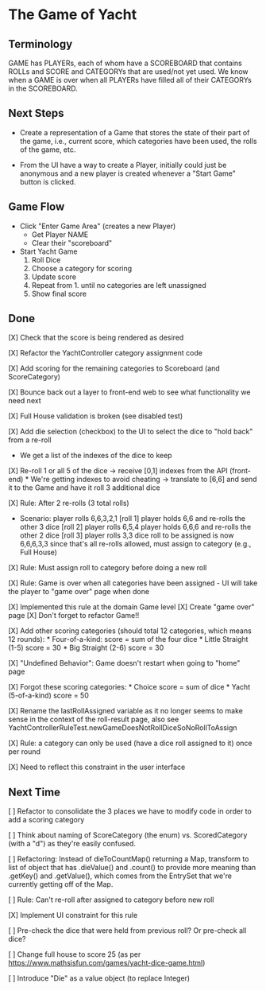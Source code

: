 # The Game of Yacht

## Terminology

GAME has PLAYERs, each of whom have a SCOREBOARD that contains ROLLs and SCORE and CATEGORYs
that are used/not yet used.
We know when a GAME is over when all PLAYERs have filled all of their CATEGORYs in the SCOREBOARD.

## Next Steps

* Create a representation of a Game that stores the state of their part of the game,
  i.e., current score, which categories have been used, the rolls of the game, etc.

* From the UI have a way to create a Player, initially could just be anonymous and
  a new player is created whenever a "Start Game" button is clicked.

## Game Flow

* Click "Enter Game Area" (creates a new Player)
    * Get Player NAME
    * Clear their "scoreboard"
* Start Yacht Game
    1. Roll Dice
    1. Choose a category for scoring
    1. Update score
    1. Repeat from 1. until no categories are left unassigned
    1. Show final score

## Done

[X] Check that the score is being rendered as desired

[X] Refactor the YachtController category assignment code

[X] Add scoring for the remaining categories to Scoreboard (and ScoreCategory)

[X] Bounce back out a layer to front-end web to see what functionality we need next

[X] Full House validation is broken (see disabled test)

[X] Add die selection (checkbox) to the UI to select the dice to "hold back" from a re-roll
   * We get a list of the indexes of the dice to keep

[X] Re-roll 1 or all 5 of the dice
      -> receive [0,1] indexes from the API (front-end)
        * We're getting indexes to avoid cheating
      -> translate to [6,6] and send it to the Game and have it roll 3 additional dice

[X] Rule: After 2 re-rolls (3 total rolls)
    
   * Scenario:
        player rolls 6,6,3,2,1 [roll 1]
        player holds 6,6 and re-rolls the other 3 dice [roll 2]
        player rolls 6,5,4
        player holds 6,6,6 and re-rolls the other 2 dice [roll 3]
        player rolls 3,3
        dice roll to be assigned is now 6,6,6,3,3
        since that's all re-rolls allowed, must assign to category (e.g., Full House)

[X] Rule: Must assign roll to category before doing a new roll

[X] Rule: Game is over when all categories have been assigned - UI will take the player to "game over" page when done

   [X] Implemented this rule at the domain Game level
   [X] Create "game over" page
   [X] Don't forget to refactor Game!!

[X] Add other scoring categories (should total 12 categories, which means 12 rounds): 
     * Four-of-a-kind: score = sum of the four dice
     * Little Straight (1-5) score = 30
     * Big Straight (2-6) score = 30

[X] "Undefined Behavior": Game doesn't restart when going to "home" page

[X] Forgot these scoring categories:
     * Choice score = sum of dice
     * Yacht (5-of-a-kind) score = 50 

[X] Rename the lastRollAssigned variable as it no longer seems to make sense in the context of 
    the roll-result page, also see YachtControllerRuleTest.newGameDoesNotRollDiceSoNoRollToAssign

[X] Rule: a category can only be used (have a dice roll assigned to it) once per round

   [X] Need to reflect this constraint in the user interface 

## Next Time

[ ] Refactor to consolidate the 3 places we have to modify code in order to add a scoring category

[ ] Think about naming of ScoreCategory (the enum) vs. ScoredCategory (with a "d") as they're
    easily confused.

[ ] Refactoring: Instead of dieToCountMap() returning a Map, transform to list of object that has .dieValue() and .count() to provide more meaning than .getKey() and .getValue(), which comes from the EntrySet that we're currently getting off of the Map.

[ ] Rule: Can't re-roll after assigned to category before new roll

   [X] Implement UI constraint for this rule

[ ] Pre-check the dice that were held from previous roll? Or pre-check all dice?

[ ] Change full house to score 25 (as per https://www.mathsisfun.com/games/yacht-dice-game.html)
  
[ ] Introduce "Die" as a value object (to replace Integer)
